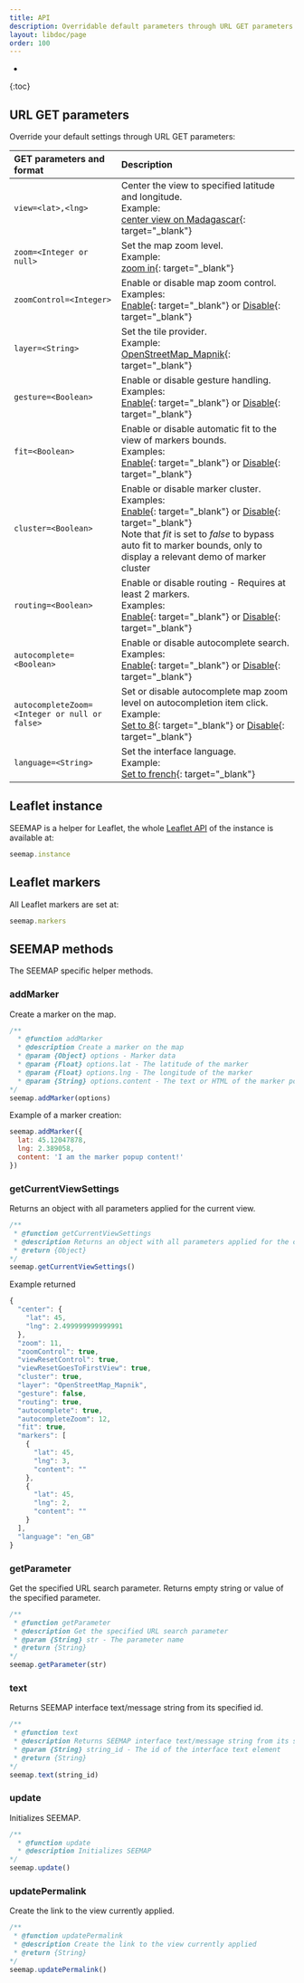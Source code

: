 ```yaml
---
title: API
description: Overridable default parameters through URL GET parameters and Leaflet instance
layout: libdoc/page
order: 100
---
```

* 
{:toc}

## URL GET parameters

Override your default settings through URL GET parameters:

| GET parameters and format | Description |
| :- | :- |
| `view=<lat>,<lng>` | Center the view to specified latitude and longitude.<br>Example:<br>[center view on Madagascar](seemap.html?view=-18.47960905583197,46.05468750000001){: target="_blank"} |
| `zoom=<Integer or null>` | Set the map zoom level.<br>Example:<br>[zoom in](seemap.html?zoom=12){: target="_blank"} |
| `zoomControl=<Integer>` | Enable or disable map zoom control.<br>Examples:<br>[Enable](seemap.html?zoomControl=true){: target="_blank"} or [Disable](seemap.html?zoomControl=false){: target="_blank"} |
| `layer=<String>` | Set the tile provider.<br>Example:<br>[OpenStreetMap_Mapnik](seemap.html?layer=OpenStreetMap_Mapnik){: target="_blank"} |
| `gesture=<Boolean>` | Enable or disable gesture handling.<br>Examples:<br>[Enable](seemap.html?gesture=true){: target="_blank"} or [Disable](seemap.html?gesture=false){: target="_blank"} |
| `fit=<Boolean>` | Enable or disable automatic fit to the view of markers bounds.<br>Examples:<br>[Enable](seemap.html?fit=true&marker=45,3&marker=46,2&marker=47,3){: target="_blank"} or [Disable](seemap.html?fit=false&marker=45,3&marker=46,2&marker=47,3){: target="_blank"} |
| `cluster=<Boolean>` | Enable or disable marker cluster.<br>Examples:<br>[Enable](seemap.html?cluster=true&marker=45,3&marker=46,2&marker=47,3&fit=false){: target="_blank"} or [Disable](seemap.html?cluster=false&marker=45,3&marker=46,2&marker=47,3&fit=false){: target="_blank"} <br>Note that *fit* is set to *false* to bypass auto fit to marker bounds, only to display a relevant demo of marker cluster |
| `routing=<Boolean>` | Enable or disable routing - Requires at least 2 markers.<br>Examples:<br>[Enable](seemap.html?routing=true&marker=45,3&marker=46,2){: target="_blank"} or [Disable](seemap.html?routing=false&marker=45,3&marker=46,2){: target="_blank"} |
| `autocomplete=<Boolean>` | Enable or disable autocomplete search.<br>Examples:<br>[Enable](seemap.html?autocomplete=true){: target="_blank"} or [Disable](seemap.html?autocomplete=false){: target="_blank"} |
| `autocompleteZoom=<Integer or null or false>` | Set or disable autocomplete map zoom level on autocompletion item click.<br>Example:<br>[Set to 8](seemap.html?autocompleteZoom=8){: target="_blank"} or [Disable](seemap.html?autocompleteZoom=false){: target="_blank"} |
| `language=<String>` |  Set the interface language.<br>Example:<br>[Set to french](seemap.html?language=fr_FR){: target="_blank"} |


## Leaflet instance

SEEMAP is a helper for Leaflet, the whole [Leaflet API](https://leafletjs.com/reference.html) of the instance is available at:

```javascript
seemap.instance
```

## Leaflet markers

All Leaflet markers are set at:

```javascript
seemap.markers
```

## SEEMAP methods

The SEEMAP specific helper methods.

### addMarker

Create a marker on the map.

```javascript
/**
  * @function addMarker
  * @description Create a marker on the map
  * @param {Object} options - Marker data
  * @param {Float} options.lat - The latitude of the marker
  * @param {Float} options.lng - The longitude of the marker
  * @param {String} options.content - The text or HTML of the marker popup
*/
seemap.addMarker(options)
```

Example of a marker creation:

```javascript
seemap.addMarker({
  lat: 45.12047878,
  lng: 2.389058,
  content: 'I am the marker popup content!'
})
```

### getCurrentViewSettings

Returns an object with all parameters applied for the current view.

```javascript
/**
 * @function getCurrentViewSettings
 * @description Returns an object with all parameters applied for the current view
 * @return {Object}
*/
seemap.getCurrentViewSettings()
```

Example returned

```javascript
{
  "center": {
    "lat": 45,
    "lng": 2.499999999999991
  },
  "zoom": 11,
  "zoomControl": true,
  "viewResetControl": true,
  "viewResetGoesToFirstView": true,
  "cluster": true,
  "layer": "OpenStreetMap_Mapnik",
  "gesture": false,
  "routing": true,
  "autocomplete": true,
  "autocompleteZoom": 12,
  "fit": true,
  "markers": [
    {
      "lat": 45,
      "lng": 3,
      "content": ""
    },
    {
      "lat": 45,
      "lng": 2,
      "content": ""
    }
  ],
  "language": "en_GB"
}
```

### getParameter

Get the specified URL search parameter. Returns empty string or value of the specified parameter.

```javascript
/**
 * @function getParameter
 * @description Get the specified URL search parameter 
 * @param {String} str - The parameter name
 * @return {String}
*/
seemap.getParameter(str)
```
### text

Returns SEEMAP interface text/message string from its specified id.

```javascript
/**
 * @function text
 * @description Returns SEEMAP interface text/message string from its specified id
 * @param {String} string_id - The id of the interface text element
 * @return {String}
*/
seemap.text(string_id)
```

### update

Initializes SEEMAP.

```javascript
/**
  * @function update
  * @description Initializes SEEMAP
*/
seemap.update()
```

### updatePermalink

Create the link to the view currently applied.

```javascript
/**
 * @function updatePermalink
 * @description Create the link to the view currently applied
 * @return {String}
*/
seemap.updatePermalink()
```
